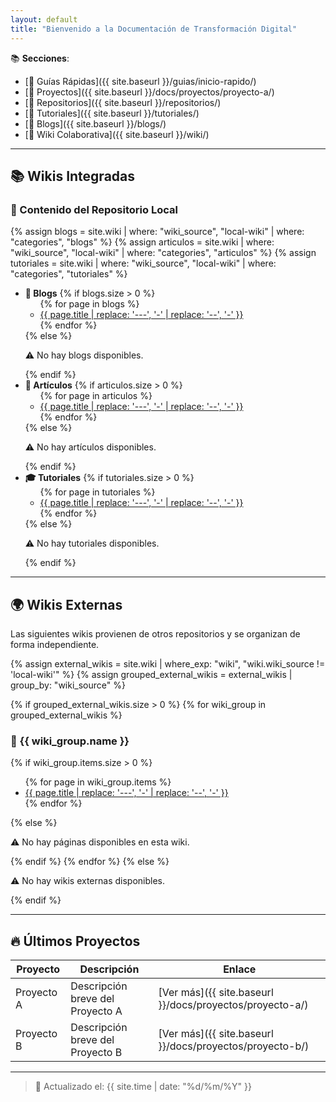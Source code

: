 ```yaml
---
layout: default
title: "Bienvenido a la Documentación de Transformación Digital"
---
```


📚 **Secciones**:  
- [📑 Guías Rápidas]({{ site.baseurl }}/guias/inicio-rapido/)  
- [🚀 Proyectos]({{ site.baseurl }}/docs/proyectos/proyecto-a/)
- [📂 Repositorios]({{ site.baseurl }}/repositorios/)
- [📘 Tutoriales]({{ site.baseurl }}/tutoriales/)
- [📝 Blogs]({{ site.baseurl }}/blogs/)
- [📖 Wiki Colaborativa]({{ site.baseurl }}/wiki/)

---

## 📚 Wikis Integradas

### 📌 Contenido del Repositorio Local

{% assign blogs = site.wiki | where: "wiki_source", "local-wiki" | where: "categories", "blogs" %}
{% assign articulos = site.wiki | where: "wiki_source", "local-wiki" | where: "categories", "articulos" %}
{% assign tutoriales = site.wiki | where: "wiki_source", "local-wiki" | where: "categories", "tutoriales" %}

<ul>
  <li><strong>📖 Blogs</strong>
    {% if blogs.size > 0 %}
      <ul>
        {% for page in blogs %}
          <li><a href="{{ page.url | relative_url }}">{{ page.title | replace: '---', '-' | replace: '--', '-' }}</a></li>
        {% endfor %}
      </ul>
    {% else %}
      <p>⚠️ No hay blogs disponibles.</p>
    {% endif %}
  </li>

  <li><strong>📑 Artículos</strong>
    {% if articulos.size > 0 %}
      <ul>
        {% for page in articulos %}
          <li><a href="{{ page.url | relative_url }}">{{ page.title | replace: '---', '-' | replace: '--', '-' }}</a></li>
        {% endfor %}
      </ul>
    {% else %}
      <p>⚠️ No hay artículos disponibles.</p>
    {% endif %}
  </li>

  <li><strong>🎓 Tutoriales</strong>
    {% if tutoriales.size > 0 %}
      <ul>
        {% for page in tutoriales %}
          <li><a href="{{ page.url | relative_url }}">{{ page.title | replace: '---', '-' | replace: '--', '-' }}</a></li>
        {% endfor %}
      </ul>
    {% else %}
      <p>⚠️ No hay tutoriales disponibles.</p>
    {% endif %}
  </li>
</ul>

---

## 🌍 Wikis Externas

Las siguientes wikis provienen de otros repositorios y se organizan de forma independiente.

{% assign external_wikis = site.wiki | where_exp: "wiki", "wiki.wiki_source != 'local-wiki'" %}
{% assign grouped_external_wikis = external_wikis | group_by: "wiki_source" %}

{% if grouped_external_wikis.size > 0 %}
  {% for wiki_group in grouped_external_wikis %}
  ### 🔹 {{ wiki_group.name }}
  {% if wiki_group.items.size > 0 %}
    <ul>
    {% for page in wiki_group.items %}
      <li><a href="{{ page.url | relative_url }}">{{ page.title | replace: '---', '-' | replace: '--', '-' }}</a></li>
    {% endfor %}
    </ul>
  {% else %}
    <p>⚠️ No hay páginas disponibles en esta wiki.</p>
  {% endif %}
  {% endfor %}
{% else %}
  <p>⚠️ No hay wikis externas disponibles.</p>
{% endif %}


---

## 🔥 Últimos Proyectos

| Proyecto | Descripción | Enlace |
|----------|-------------|--------|
| Proyecto A | Descripción breve del Proyecto A | [Ver más]({{ site.baseurl }}/docs/proyectos/proyecto-a/) |
| Proyecto B | Descripción breve del Proyecto B | [Ver más]({{ site.baseurl }}/docs/proyectos/proyecto-b/) |

---

> 📅 Actualizado el: {{ site.time | date: "%d/%m/%Y" }}